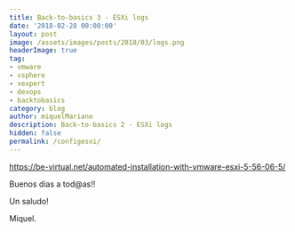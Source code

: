 ```yaml
---
title: Back-to-basics 3 - ESXi logs
date: '2018-02-28 00:00:00'
layout: post
image: /assets/images/posts/2018/03/logs.png
headerImage: true
tag:
- vmware
- vsphere
- vexpert
- devops
- backtobasics
category: blog
author: miquelMariano
description: Back-to-basics 2 - ESXi logs
hidden: false
permalink: /configesxi/
---
```


https://be-virtual.net/automated-installation-with-vmware-esxi-5-56-06-5/

Buenos dias a tod@as!!





Un saludo!

Miquel.



